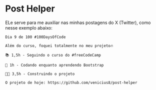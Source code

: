 # Post Helper

ELe serve para me auxiliar nas minhas postagens do X (Twitter), como nesse exemplo abaixo:

```text
Dia 9 de 100 #100DaysOfCode

Além do curso, foquei totalmente no meu projeto🔥

📚 1,5h - Seguindo o curso do #freeCodeCamp

🧠 1h - Codando enquanto aprendendo Bootstrap

🧑‍💻 3,5h - Construindo o projeto

O projeto de hoje: https://github.com/venicius8/post-helper
```
